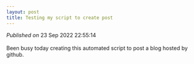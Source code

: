 ```yaml
---
layout: post
title: Testing my script to create post
---
```

_Published on_
23 Sep 2022 22:55:14
<br>
<br>
Been busy today creating this automated script to post a blog hosted by github.
<br>



